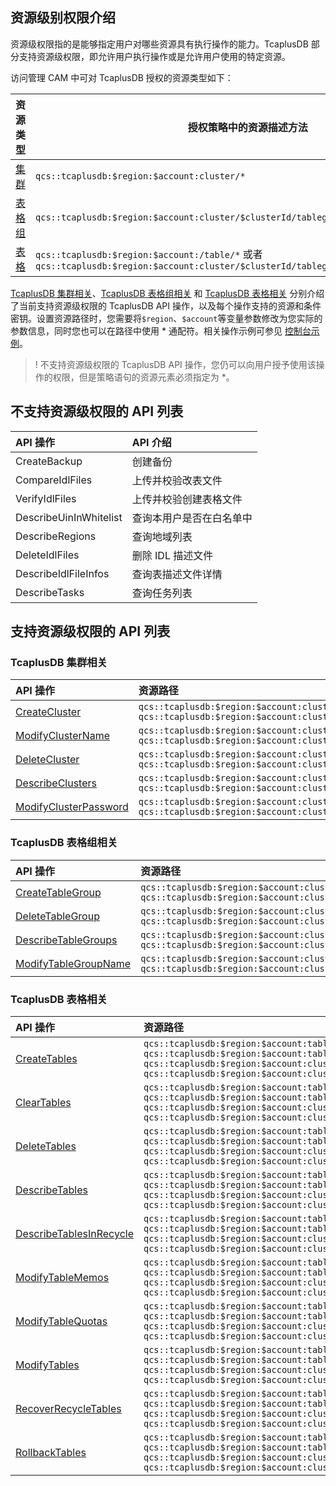 ## 资源级别权限介绍
资源级权限指的是能够指定用户对哪些资源具有执行操作的能力。TcaplusDB 部分支持资源级权限，即允许用户执行操作或是允许用户使用的特定资源。

访问管理 CAM 中可对 TcaplusDB 授权的资源类型如下：

| 资源类型                      | 授权策略中的资源描述方法                                     |
| :---------------------------- | ------------------------------------------------------------ |
| [集群](#tcaplusdbCorrelation) | ` qcs::tcaplusdb:$region:$account:cluster/* `                |
| [表格组](#KeyCorrelation)     | `qcs::tcaplusdb:$region:$account:cluster/$clusterId/tablegroup/*` |
| [表格](#ImageCorrelation)     | `qcs::tcaplusdb:$region:$account:/table/*` 或者<br> `qcs::tcaplusdb:$region:$account:cluster/$clusterId/tablegroup/$tablegroupId/table/*` |

[TcaplusDB 集群相关](#tcaplusdbCorrelation)、[TcaplusDB 表格组相关](#tablegroupCorrelation) 和 [TcaplusDB 表格相关](#tableCorrelation) 分别介绍了当前支持资源级权限的 TcaplusDB API 操作，以及每个操作支持的资源和条件密钥。设置资源路径时，您需要将`$region`、`$account`等变量参数修改为您实际的参数信息，同时您也可以在路径中使用 \* 通配符。相关操作示例可参见 [控制台示例](https://cloud.tencent.com/document/product/596/42905)。

>! 不支持资源级权限的 TcaplusDB API 操作，您仍可以向用户授予使用该操作的权限，但是策略语句的资源元素必须指定为 \*。

## 不支持资源级权限的 API 列表

| API 操作               | API 介绍                  |
| :--------------------- | :----------------------- |
| CreateBackup           | 创建备份                 |
| CompareIdlFiles        | 上传并校验改表文件       |
| VerifyIdlFiles         | 上传并校验创建表格文件   |
| DescribeUinInWhitelist | 查询本用户是否在白名单中 |
| DescribeRegions        | 查询地域列表             |
| DeleteIdlFiles         | 删除 IDL 描述文件          |
| DescribeIdlFileInfos   | 查询表描述文件详情       |
| DescribeTasks          | 查询任务列表             |

## 支持资源级权限的 API 列表

<span id="tcaplusdbCorrelation"></span>
### TcaplusDB 集群相关

| API 操作                                                     | 资源路径                                                     |
| :----------------------------------------------------------- | :----------------------------------------------------------- |
| [CreateCluster](https://cloud.tencent.com/document/api/596/41491) | `qcs::tcaplusdb:$region:$account:cluster/*`<br>`qcs::tcaplusdb:$region:$account:cluster/$clusterId` |
| [ModifyClusterName](https://cloud.tencent.com/document/api/596/41488) | `qcs::tcaplusdb:$region:$account:cluster/*`<br>`qcs::tcaplusdb:$region:$account:cluster/$clusterId` |
| [DeleteCluster](https://cloud.tencent.com/document/api/596/41490) | `qcs::tcaplusdb:$region:$account:cluster/*`<br>`qcs::tcaplusdb:$region:$account:cluster/$clusterId` |
| [DescribeClusters](https://cloud.tencent.com/document/api/596/41489) | `qcs::tcaplusdb:$region:$account:cluster/*`<br>`qcs::tcaplusdb:$region:$account:cluster/$clusterId` |
| [ModifyClusterPassword](https://cloud.tencent.com/document/api/596/41487) | `qcs::tcaplusdb:$region:$account:cluster/*`<br>`qcs::tcaplusdb:$region:$account:cluster/$clusterId` |

<span id="tablegroupCorrelation"></span>
### TcaplusDB 表格组相关

| API 操作                                                     | 资源路径                                                     |
| :----------------------------------------------------------- | :----------------------------------------------------------- |
| [CreateTableGroup](https://cloud.tencent.com/document/api/596/41495) | `qcs::tcaplusdb:$region:$account:cluster/$clusterId/tablegroup/*`<br>`qcs::tcaplusdb:$region:$account:cluster/$clusterId/tablegroup/$tablegroupId` |
| [DeleteTableGroup](https://cloud.tencent.com/document/api/596/41494) | `qcs::tcaplusdb:$region:$account:cluster/$clusterId/tablegroup/*`<br>`qcs::tcaplusdb:$region:$account:cluster/$clusterId/tablegroup/$tablegroupId` |
| [DescribeTableGroups](https://cloud.tencent.com/document/api/596/41493) | `qcs::tcaplusdb:$region:$account:cluster/$clusterId/tablegroup/*`<br>`qcs::tcaplusdb:$region:$account:cluster/$clusterId/tablegroup/$tablegroupId` |
| [ModifyTableGroupName](https://cloud.tencent.com/document/api/596/41492) | `qcs::tcaplusdb:$region:$account:cluster/$clusterId/tablegroup/*`<br>`qcs::tcaplusdb:$region:$account:cluster/$clusterId/tablegroup/$tablegroupId` |

<span id="tableCorrelation"></span>
### TcaplusDB 表格相关

| API 操作                                                     | 资源路径                                                     |
| :----------------------------------------------------------- | :----------------------------------------------------------- |
| [CreateTables](https://cloud.tencent.com/document/api/596/39667) | `qcs::tcaplusdb:$region:$account:table/*`<br>`qcs::tcaplusdb:$region:$account:table/$tableId`<br> `qcs::tcaplusdb:$region:$account:cluster/$clusterId/tablegroup/$tablegroupId/table/*`<br>`qcs::tcaplusdb:$region:$account:cluster/$clusterId/tablegroup/$tablegroupId/table/$tableId` |
| [ClearTables](https://cloud.tencent.com/document/api/596/39669) | `qcs::tcaplusdb:$region:$account:table/*`<br>`qcs::tcaplusdb:$region:$account:table/$tableId`<br> `qcs::tcaplusdb:$region:$account:cluster/$clusterId/tablegroup/$tablegroupId/table/*`<br>`qcs::tcaplusdb:$region:$account:cluster/$clusterId/tablegroup/$tablegroupId/table/$tableId` |
| [DeleteTables](https://cloud.tencent.com/document/api/596/39666) | `qcs::tcaplusdb:$region:$account:table/*`<br>`qcs::tcaplusdb:$region:$account:table/$tableId`<br> `qcs::tcaplusdb:$region:$account:cluster/$clusterId/tablegroup/$tablegroupId/table/*`<br>`qcs::tcaplusdb:$region:$account:cluster/$clusterId/tablegroup/$tablegroupId/table/$tableId` |
| [DescribeTables](https://cloud.tencent.com/document/api/596/39664) | `qcs::tcaplusdb:$region:$account:table/*`<br>`qcs::tcaplusdb:$region:$account:table/$tableId`<br> `qcs::tcaplusdb:$region:$account:cluster/$clusterId/tablegroup/$tablegroupId/table/*`<br>`qcs::tcaplusdb:$region:$account:cluster/$clusterId/tablegroup/$tablegroupId/table/$tableId` |
| [DescribeTablesInRecycle](https://cloud.tencent.com/document/api/596/39663) | `qcs::tcaplusdb:$region:$account:table/*`<br>`qcs::tcaplusdb:$region:$account:table/$tableId`<br> `qcs::tcaplusdb:$region:$account:cluster/$clusterId/tablegroup/$tablegroupId/table/*`<br>`qcs::tcaplusdb:$region:$account:cluster/$clusterId/tablegroup/$tablegroupId/table/$tableId` |
| [ModifyTableMemos](https://cloud.tencent.com/document/api/596/39662) | `qcs::tcaplusdb:$region:$account:table/*`<br>`qcs::tcaplusdb:$region:$account:table/$tableId`<br> `qcs::tcaplusdb:$region:$account:cluster/$clusterId/tablegroup/$tablegroupId/table/*`<br>`qcs::tcaplusdb:$region:$account:cluster/$clusterId/tablegroup/$tablegroupId/table/$tableId` |
| [ModifyTableQuotas](https://cloud.tencent.com/document/api/596/39661) | `qcs::tcaplusdb:$region:$account:table/*`<br>`qcs::tcaplusdb:$region:$account:table/$tableId`<br> `qcs::tcaplusdb:$region:$account:cluster/$clusterId/tablegroup/$tablegroupId/table/*`<br>`qcs::tcaplusdb:$region:$account:cluster/$clusterId/tablegroup/$tablegroupId/table/$tableId` |
| [ModifyTables](https://cloud.tencent.com/document/api/596/39660) | `qcs::tcaplusdb:$region:$account:table/*`<br>`qcs::tcaplusdb:$region:$account:table/$tableId`<br> `qcs::tcaplusdb:$region:$account:cluster/$clusterId/tablegroup/$tablegroupId/table/*`<br>`qcs::tcaplusdb:$region:$account:cluster/$clusterId/tablegroup/$tablegroupId/table/$tableId` |
| [RecoverRecycleTables](https://cloud.tencent.com/document/api/596/39659) | `qcs::tcaplusdb:$region:$account:table/*`<br>`qcs::tcaplusdb:$region:$account:table/$tableId`<br> `qcs::tcaplusdb:$region:$account:cluster/$clusterId/tablegroup/$tablegroupId/table/*`<br>`qcs::tcaplusdb:$region:$account:cluster/$clusterId/tablegroup/$tablegroupId/table/$tableId` |
| [RollbackTables](https://cloud.tencent.com/document/api/596/39658) | `qcs::tcaplusdb:$region:$account:table/*`<br>`qcs::tcaplusdb:$region:$account:table/$tableId`<br> `qcs::tcaplusdb:$region:$account:cluster/$clusterId/tablegroup/$tablegroupId/table/*`<br>`qcs::tcaplusdb:$region:$account:cluster/$clusterId/tablegroup/$tablegroupId/table/$tableId` |



